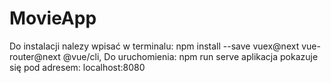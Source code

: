 # MovieApp

Do instalacji nalezy wpisać w terminalu: 
npm install --save vuex@next vue-router@next @vue/cli, 
Do uruchomienia:
npm run serve
aplikacja pokazuje się pod adresem:
localhost:8080

